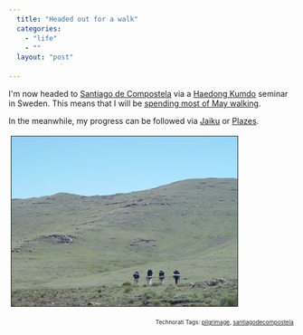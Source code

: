 ```yaml
---
  title: "Headed out for a walk"
  categories: 
    - "life"
    - ""
  layout: "post"

---
```

<p>
I'm now headed to <a href="http://en.wikipedia.org/wiki/Santiago_de_Compostela">Santiago de Compostela</a> via a <a href="http://haedong-kumdo.org/">Haedong Kumdo</a> seminar in Sweden. This means that I will be <a href="http://en.wikipedia.org/wiki/Camino_de_Santiago">spending most of May walking</a>.
</p><p>
In the meanwhile, my progress can be followed via <a href="http://bergie.jaiku.com/">Jaiku</a> or <a href="http://plazes.com/users/7006">Plazes</a>.
</p><p>
<img src="/files/walking-in-lesotho.jpg" height="300" width="400" border="1" hspace="4" vspace="4" alt="Walking towards Thabana Ntleanyana in Lesotho, 2004" title="Walking towards Thabana Ntleanyana in Lesotho, 2004" /></p>
<p style="text-align:right;font-size:10px;">Technorati Tags: <a href="http://www.technorati.com/tag/pilgrimage">pilgrimage</a>, <a href="http://www.technorati.com/tag/santiagodecompostela">santiagodecompostela</a></p>